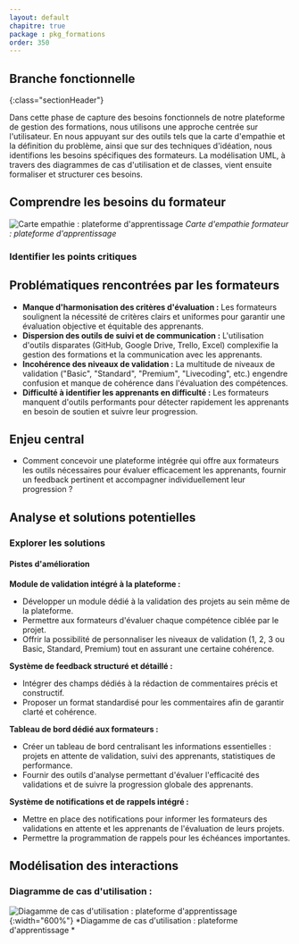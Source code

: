 ```yaml
---
layout: default
chapitre: true
package : pkg_formations
order: 350
---
```

## Branche fonctionnelle 
{:class="sectionHeader"}

<!-- note -->

Dans cette phase de capture des besoins fonctionnels de notre plateforme de gestion des formations, nous utilisons une approche centrée sur l'utilisateur. En nous appuyant sur des outils tels que la carte d'empathie et la définition du problème, ainsi que sur des techniques d'idéation, nous identifions les besoins spécifiques des formateurs. La modélisation UML, à travers des diagrammes de cas d'utilisation et de classes, vient ensuite formaliser et structurer ces besoins.


##  Comprendre les besoins du formateur 

![Carte empathie : plateforme d'apprentissage](/soli-lms/Besoin/pkg_formations/Carte-empathie.svg)
*Carte d'empathie formateur : plateforme d'apprentissage*

### Identifier les points critiques

## Problématiques rencontrées par les formateurs

- **Manque d'harmonisation des critères d'évaluation :**  Les formateurs soulignent la nécessité de critères clairs et uniformes pour garantir une évaluation objective et équitable des apprenants.
- **Dispersion des outils de suivi et de communication :** L'utilisation d'outils disparates (GitHub, Google Drive, Trello, Excel) complexifie la gestion des formations et la communication avec les apprenants.
- **Incohérence des niveaux de validation :**  La multitude de niveaux de validation ("Basic", "Standard", "Premium", "Livecoding", etc.) engendre confusion et manque de cohérence dans l'évaluation des compétences.
- **Difficulté à identifier les apprenants en difficulté :** Les formateurs manquent d'outils performants pour détecter rapidement les apprenants en besoin de soutien et suivre leur progression.

## Enjeu central 

- Comment concevoir une plateforme intégrée qui offre aux formateurs les outils nécessaires pour évaluer efficacement les apprenants, fournir un feedback pertinent et accompagner individuellement leur progression ?

## Analyse et solutions potentielles

###  Explorer les solutions

#### Pistes d'amélioration 

**Module de validation intégré à la plateforme :**
- Développer un module dédié à la validation des projets au sein même de la plateforme.
- Permettre aux formateurs d'évaluer chaque compétence ciblée par le projet.
- Offrir la possibilité de personnaliser les niveaux de validation (1, 2, 3 ou Basic, Standard, Premium) tout en assurant une certaine cohérence.

**Système de feedback structuré et détaillé :**
- Intégrer des champs dédiés à la rédaction de commentaires précis et constructif.
- Proposer un format standardisé pour les commentaires afin de garantir clarté et cohérence.

**Tableau de bord dédié aux formateurs :**
- Créer un tableau de bord centralisant les informations essentielles : projets en attente de validation, suivi des apprenants, statistiques de performance.
- Fournir des outils d'analyse permettant d'évaluer l'efficacité des validations et de suivre la progression globale des apprenants.

**Système de notifications et de rappels intégré :**
- Mettre en place des notifications pour informer les formateurs des validations en attente et les apprenants de l'évaluation de leurs projets.
-  Permettre la programmation de rappels pour les échéances importantes.


## Modélisation des interactions

### Diagramme de cas d'utilisation :
![Diagamme de cas d'utilisation : plateforme d'apprentissage ](/soli-lms/diagrammes/pkg_formations/uses_cases_pkg_formations/uses_cases_pkg_creation_projets.svg){:width="600%"}
*Diagamme de cas d'utilisation : plateforme d'apprentissage *

